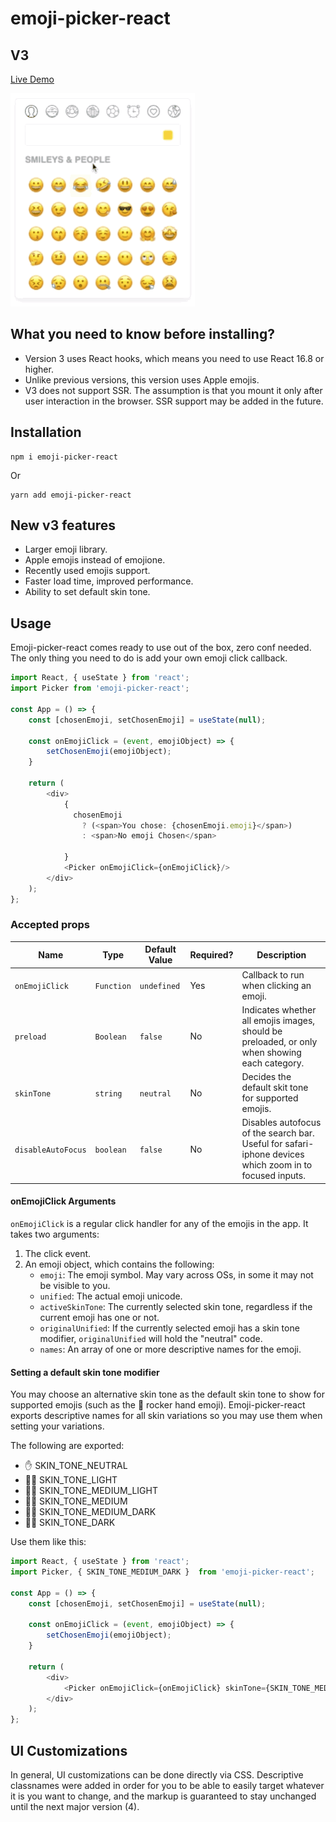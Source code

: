 # emoji-picker-react

## V3

[Live Demo](https://stackblitz.com/edit/emoji-picker-react?file=index.js)

![Preview](/assets/captured.gif)

## What you need to know before installing?
- Version 3 uses React hooks, which means you need to use React 16.8 or higher.
- Unlike previous versions, this version uses Apple emojis.
- V3 does not support SSR. The assumption is that you mount it only after user interaction in the browser. SSR support may be added in the future.

## Installation

```
npm i emoji-picker-react
```
Or

```
yarn add emoji-picker-react
```

## New v3 features
- Larger emoji library.
- Apple emojis instead of emojione.
- Recently used emojis support.
- Faster load time, improved performance.
- Ability to set default skin tone.

## Usage
Emoji-picker-react comes ready to use out of the box, zero conf needed. The only thing you need to do is add your own emoji click callback.

```js
import React, { useState } from 'react';
import Picker from 'emoji-picker-react';

const App = () => {
    const [chosenEmoji, setChosenEmoji] = useState(null);

    const onEmojiClick = (event, emojiObject) => {
        setChosenEmoji(emojiObject);
    }

    return (
        <div>
            {
              chosenEmoji
                ? (<span>You chose: {chosenEmoji.emoji}</span>)
                : <span>No emoji Chosen</span>

            }
            <Picker onEmojiClick={onEmojiClick}/>
        </div>
    );
};
```

### Accepted props

| Name | Type | Default Value | Required? | Description
|-|-|-|-|-
| `onEmojiClick` | `Function` | `undefined` | Yes | Callback to run when clicking an emoji.
| `preload` | `Boolean` | `false` | No | Indicates whether all emojis images, should be preloaded, or only when showing each category.
| `skinTone` | `string` | `neutral` | No | Decides the default skit tone for supported emojis.
| `disableAutoFocus` | `boolean` | `false` | No | Disables autofocus of the search bar. Useful for safari-iphone devices which zoom in to focused inputs.

#### onEmojiClick Arguments
`onEmojiClick` is a regular click handler for any of the emojis in the app. It takes two arguments:

1. The click event.
2. An emoji object, which contains the following:
    - `emoji`: The emoji symbol. May vary across OSs, in some it may not be visible to you.
    - `unified`: The actual emoji unicode.
    - `activeSkinTone`: The currently selected skin tone, regardless if the current emoji has one or not.
    - `originalUnified`: If the currently selected emoji has a skin tone modifier, `originalUnified` will hold the "neutral" code.
    - `names`: An array of one or more descriptive names for the emoji.

#### Setting a default skin tone modifier
You may choose an alternative skin tone as the default skin tone to show for supported emojis (such as the 🤘 rocker hand emoji).
Emoji-picker-react exports descriptive names for all skin variations so you may use them when setting your variations.

The following are exported:
- ✋ SKIN_TONE_NEUTRAL
- ✋🏻 SKIN_TONE_LIGHT
- ✋🏼 SKIN_TONE_MEDIUM_LIGHT
- ✋🏽 SKIN_TONE_MEDIUM
- ✋🏾 SKIN_TONE_MEDIUM_DARK
- ✋🏿 SKIN_TONE_DARK

Use them like this:

```js
import React, { useState } from 'react';
import Picker, { SKIN_TONE_MEDIUM_DARK }  from 'emoji-picker-react';

const App = () => {
    const [chosenEmoji, setChosenEmoji] = useState(null);

    const onEmojiClick = (event, emojiObject) => {
        setChosenEmoji(emojiObject);
    }

    return (
        <div>
            <Picker onEmojiClick={onEmojiClick} skinTone={SKIN_TONE_MEDIUM_DARK}/>
        </div>
    );
};
```

## UI Customizations
In general, UI customizations can be done directly via CSS. Descriptive classnames were added in order for you to be able to easily target whatever it is you want to change, and the markup is guaranteed to stay unchanged until the next major version (4).
